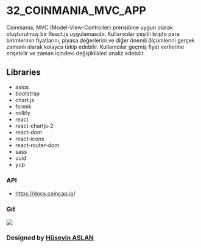 # 32_COINMANIA_MVC_APP

Coinmania, MVC (Model-View-Controller) prensibine uygun olarak oluşturulmuş bir React.js uygulamasıdır. Kullanıcılar çeşitli kripto para birimlerinin fiyatlarını, piyasa değerlerini ve diğer önemli ölçümlerini gerçek zamanlı olarak kolayca takip edebilir. Kullanıcılar geçmiş fiyat verilerine erişebilir ve zaman içindeki değişiklikleri analiz edebilir.

## Libraries
- axios
- bootstrap
- chart.js
- formik
- millify
- react
- react-chartjs-2
- react-dom
- react-icons
- react-router-dom
- sass
- uuid
- yup

### API

- https://docs.coincap.io/


### Gif


![](/public/coinmania.gif)


###  Designed by <a href="https://www.linkedin.com/in/h%C3%BCseyin-aslan-128519203/" target="_blank">Hüseyin ASLAN</a> 

